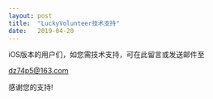 ```yaml
---
layout: post
title:  "LuckyVolunteer技术支持"
date:   2019-04-20
---
```


iOS版本的用户们，如您需技术支持，可在此留言或发送邮件至


dz74p5@163.com

 
感谢您的支持!

